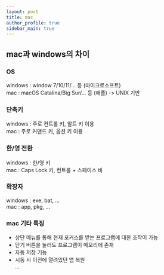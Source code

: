 ```yaml
---
layout: post
title: mac
author_profile: true
sidebar_main: true
---
```


## mac과 windows의 차이

### OS  
windows : window 7/10/11/... 등 (마이크로소프트)  
mac : macOS Catalina/Big Sur/... 등 (애플) -> UNIX 기반  

### 단축키  
windows : 주로 컨트롤 키, 알트 키 이용  
mac : 주로 커맨드 키, 옵션 키 이용  

### 한/영 전환  
windows : 한/영 키  
mac : Caps Lock 키, 컨트롤 + 스페이스 바  

### 확장자  
windows : exe, bat, ...  
mac : app, pkg, ...  
  
### mac 기타 특징    
- 상단 메뉴를 통해 현재 포커스를 받는 프로그램에 대한 조작이 가능  
- 닫기 버튼을 눌러도 프로그램이 메모리에 존재  
- 자동 저장 기능  
- 시동 시 이전에 열려있던 앱 복원  
...  